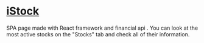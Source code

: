 # [iStock](https://react-istock.netlify.app)

SPA page made with React framework and financial api . You can look at the most active stocks on the "Stocks" tab and check all of their information.